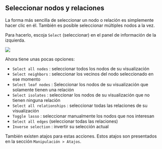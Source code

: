 ## Seleccionar nodos y relaciones

La forma más sencilla de seleccionar un nodo o relación es simplemente hacer clic en él. También es posible seleccionar múltiples nodos a la vez.

Para hacerlo, escoja ```Select``` (seleccionar) en el panel de información de la izquierda.

![](https://github.com/Linkurious/linkurious-enterprise-manual/raw/master/en/manipulate/ListofS.png)

Ahora tiene unas pocas opciones:

* ```Select all nodes``` : seleccionar todos los nodos de su visualización
* ```Select neighbors``` : seleccionar los vecinos del nodo seleccionado en ese momento
* ```Select leaf nodes``` : Seleccionar los nodos de su visualización que solamente tienen una relación
* ```Select isolates``` : seleccionar los nodos de su visualización que no tienen ninguna relación
* ```Select all relationships``` : seleccionar todas las relaciones de su visualización
* ```Toggle lasso``` : seleccionar manualmente los nodos que nos interesan
* ```Select all edges``` (seleccionar todas las relaciones)
* ```Inverse selection``` : invertir su selección actual

También existen atajos para estas acciones. Estos atajos son presentados en la sección ```Manipulación > Atajos```.